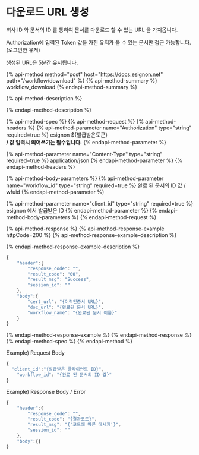 # 다운로드 URL 생성

회사 ID 와 문서의 ID 를 통하여 문서를 다운로드 할 수 있는 URL 을 가져옵니다.

Authorization에 입력된 Token 값을 가진 유저가 볼 수 있는 문서만 접근 가능합니다.\(로그인한 유저\)

생성된 URL은 5분간 유지됩니다.

{% api-method method="post" host="https://docs.esignon.net" path="/workflow/download" %}
{% api-method-summary %}
workflow\_download
{% endapi-method-summary %}

{% api-method-description %}

{% endapi-method-description %}

{% api-method-spec %}
{% api-method-request %}
{% api-method-headers %}
{% api-method-parameter name="Authorization" type="string" required=true %}
esignon ${발급받은토큰}  
 **/ 값 입력시 띄어쓰기는 필수입니다.**
{% endapi-method-parameter %}

{% api-method-parameter name="Content-Type" type="string" required=true %}
application/json
{% endapi-method-parameter %}
{% endapi-method-headers %}

{% api-method-body-parameters %}
{% api-method-parameter name="workflow\_id" type="string" required=true %}
완료 된 문서의 ID 값 / wfuid
{% endapi-method-parameter %}

{% api-method-parameter name="client\_id" type="string" required=true %}
esignon 에서 발급받은 ID 
{% endapi-method-parameter %}
{% endapi-method-body-parameters %}
{% endapi-method-request %}

{% api-method-response %}
{% api-method-response-example httpCode=200 %}
{% api-method-response-example-description %}

{% endapi-method-response-example-description %}

```javascript
{
	"header":{
		"response_code": "",
		"result_code": "00",
		"result_msg": "Success",
		"session_id": ""
	},
	"body":{
		"cert_url": "{이력인증서 URL}",
		"doc_url": "{완료된 문서 URL}",
		"workflow_name": "{완료된 문서 이름}"
	}
}
```
{% endapi-method-response-example %}
{% endapi-method-response %}
{% endapi-method-spec %}
{% endapi-method %}

Example\) Request Body

```javascript
{
  "client_id":"{발급받은 클라이언트 ID}",
	"workflow_id": "{완료 된 문서의 ID 값}"
}
```

Example\) Response Body / Error

```javascript
{
    "header":{
        "response_code": "",
        "result_code": "{결과코드}",
        "result_msg": "{'코드에 따른 메세지'}",
        "session_id": ""
    },
    "body":{}
}
```

